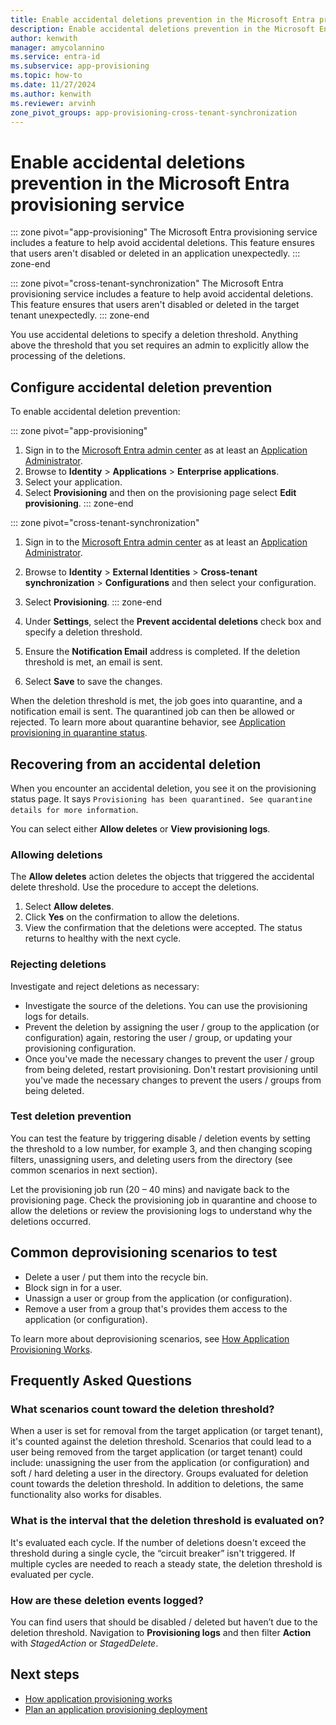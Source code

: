 ```yaml
---
title: Enable accidental deletions prevention in the Microsoft Entra provisioning service
description: Enable accidental deletions prevention in the Microsoft Entra provisioning service for applications and cross-tenant synchronization.
author: kenwith
manager: amycolannino
ms.service: entra-id
ms.subservice: app-provisioning
ms.topic: how-to
ms.date: 11/27/2024
ms.author: kenwith
ms.reviewer: arvinh
zone_pivot_groups: app-provisioning-cross-tenant-synchronization
---
```


# Enable accidental deletions prevention in the Microsoft Entra provisioning service

::: zone pivot="app-provisioning"
The Microsoft Entra provisioning service includes a feature to help avoid accidental deletions. This feature ensures that users aren't disabled or deleted in an application unexpectedly.
::: zone-end

::: zone pivot="cross-tenant-synchronization"
The Microsoft Entra provisioning service includes a feature to help avoid accidental deletions. This feature ensures that users aren't disabled or deleted in the target tenant unexpectedly.
::: zone-end

You use accidental deletions to specify a deletion threshold. Anything above the threshold that you set requires an admin to explicitly allow the processing of the deletions.

## Configure accidental deletion prevention

To enable accidental deletion prevention:

::: zone pivot="app-provisioning"
1. Sign in to the [Microsoft Entra admin center](https://entra.microsoft.com) as at least an [Application Administrator](~/identity/role-based-access-control/permissions-reference.md#application-administrator).
1. Browse to **Identity** > **Applications** > **Enterprise applications**.
1. Select your application.
1. Select **Provisioning** and then on the provisioning page select **Edit provisioning**.
::: zone-end

::: zone pivot="cross-tenant-synchronization"
1. Sign in to the [Microsoft Entra admin center](https://entra.microsoft.com) as at least an [Application Administrator](~/identity/role-based-access-control/permissions-reference.md#application-administrator).
1. Browse to **Identity** > **External Identities** > **Cross-tenant synchronization** > **Configurations** and then select your configuration.
1. Select **Provisioning**.
::: zone-end

1. Under **Settings**, select the **Prevent accidental deletions** check box and specify a deletion threshold.
1. Ensure the **Notification Email** address is completed.
    If the deletion threshold is met, an email is sent.
1. Select **Save** to save the changes.

When the deletion threshold is met, the job goes into quarantine, and a notification email is sent. The quarantined job can then be allowed or rejected. To learn more about quarantine behavior, see [Application provisioning in quarantine status](application-provisioning-quarantine-status.md).

## Recovering from an accidental deletion
When you encounter an accidental deletion, you see it on the provisioning status page. It says `Provisioning has been quarantined. See quarantine details for more information`.

You can select either **Allow deletes** or **View provisioning logs**.

### Allowing deletions

The **Allow deletes** action deletes the objects that triggered the accidental delete threshold. Use the procedure to accept the deletions.  

1. Select **Allow deletes**.
2. Click **Yes** on the confirmation to allow the deletions.
3. View the confirmation that the deletions were accepted. The status returns to healthy with the next cycle.

### Rejecting deletions

Investigate and reject deletions as necessary:
- Investigate the source of the deletions. You can use the provisioning logs for details.
- Prevent the deletion by assigning the user / group to the application (or configuration) again, restoring the user / group, or updating your provisioning configuration.
- Once you've made the necessary changes to prevent the user / group from being deleted, restart provisioning. Don't restart provisioning until you've made the necessary changes to prevent the users / groups from being deleted. 


### Test deletion prevention
You can test the feature by triggering disable / deletion events by setting the threshold to a low number, for example 3, and then changing scoping filters, unassigning users, and deleting users from the directory (see common scenarios in next section). 

Let the provisioning job run (20 – 40 mins) and navigate back to the provisioning page. Check the provisioning job in quarantine and choose to allow the deletions or review the provisioning logs to understand why the deletions occurred.

## Common deprovisioning scenarios to test
- Delete a user / put them into the recycle bin.
- Block sign in for a user.
- Unassign a user or group from the application (or configuration).
- Remove a user from a group that's provides them access to the application (or configuration).

To learn more about deprovisioning scenarios, see [How Application Provisioning Works](how-provisioning-works.md#deprovisioning).

## Frequently Asked Questions

### What scenarios count toward the deletion threshold?
When a user is set for removal from the target application (or target tenant), it's counted against the deletion threshold. Scenarios that could lead to a user being removed from the target application (or target tenant) could include: unassigning the user from the application (or configuration) and soft / hard deleting a user in the directory. Groups evaluated for deletion count towards the deletion threshold. In addition to deletions, the same functionality also works for disables.

### What is the interval that the deletion threshold is evaluated on?
It's evaluated each cycle. If the number of deletions doesn't exceed the threshold during a single cycle, the “circuit breaker” isn't triggered. If multiple cycles are needed to reach a steady state, the deletion threshold is evaluated per cycle.

### How are these deletion events logged?
You can find users that should be disabled / deleted but haven’t due to the deletion threshold. 
Navigation to **Provisioning logs** and then filter **Action** with *StagedAction* or *StagedDelete*.


## Next steps 

- [How application provisioning works](how-provisioning-works.md)
- [Plan an application provisioning deployment](plan-auto-user-provisioning.md)
